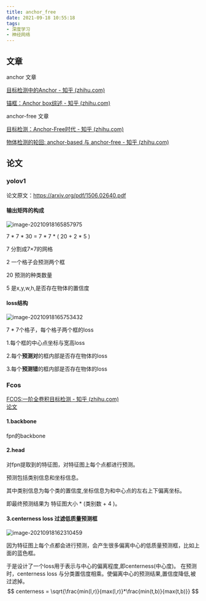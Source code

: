 ```yaml
---
title: anchor_free
date: 2021-09-18 10:55:18
tags:
- 深度学习
- 神经网络
---
```


## 文章

anchor 文章

[目标检测中的Anchor - 知乎 (zhihu.com)](https://zhuanlan.zhihu.com/p/55824651)

[锚框：Anchor box综述 - 知乎 (zhihu.com)](https://zhuanlan.zhihu.com/p/63024247)

anchor-free 文章

[目标检测：Anchor-Free时代 - 知乎 (zhihu.com)](https://zhuanlan.zhihu.com/p/62103812)

[物体检测的轮回: anchor-based 与 anchor-free - 知乎 (zhihu.com)](https://zhuanlan.zhihu.com/p/62372897)



## 论文

### yolov1

论文原文：https://arxiv.org/pdf/1506.02640.pdf

#### 输出矩阵的构成

![image-20210918165857975](image-20210918165857975.png)

7 * 7 * 30 = 7 * 7 * ( 20 + 2 * 5 ) 

7 分割成7×7的网格

2 一个格子会预测两个框

20 预测的种类数量

5 是x,y,w,h,是否存在物体的置信度

#### loss结构

![image-20210918165753432](image-20210918165753432.png)

7 * 7个格子，每个格子两个框的loss

1.每个框的中心点坐标与宽高loss

2.每个**预测对**的框内部是否存在物体的loss

3.每个**预测错**的框内部是否存在物体的loss 

### Fcos 
[FCOS:一阶全卷积目标检测 - 知乎 (zhihu.com) ](https://zhuanlan.zhihu.com/p/63868458)   
[论文](https://arxiv.org/pdf/1904.01355.pdf)

#### 1.backbone

fpn的backbone

#### 2.head

对fpn提取到的特征图，对特征图上每个点都进行预测。

预测包括类别信息和坐标信息。

其中类别信息为每个类的置信度,坐标信息为和中心点的左右上下偏离坐标。

即最终预测结果为 特征图大小 * (类别数 + 4 )。

#### 3.centerness loss 过滤低质量预测框

![image-20210918162310459](image-20210918162310459.png)

因为特征图上每个点都会进行预测，会产生很多偏离中心的低质量预测框，比如上面的蓝色框。

于是设计了一个loss用于表示与中心的偏离程度,即centerness(中心度)。
在预测时，centerness loss 与分类置信度相乘。使偏离中心的预测结果,置信度降低,被过滤掉。
$$
centerness = \sqrt{\frac{min(l,r)}{max(l,r)}*\frac{min(t,b)}{max(t,b)}}
$$





